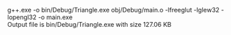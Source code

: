 g++.exe  -o bin/Debug/Triangle.exe obj/Debug/main.o  -lfreeglut -lglew32 -lopengl32 -o main.exe  
Output file is bin/Debug/Triangle.exe with size 127.06 KB
